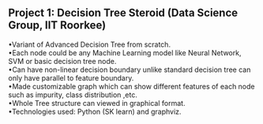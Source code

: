 ## Project 1: Decision Tree Steroid (Data Science Group, IIT Roorkee)
  

•Variant of Advanced Decision Tree from scratch.<br>
•Each node could be any Machine Learning model like Neural Network, SVM or basic decision
tree node.<br>
•Can have non-linear decision boundary unlike standard decision tree can only have parallel to feature boundary.<br>
•Made customizable graph which can show different features of each node such as impurity, class distribution ,etc.<br>
•Whole Tree structure can viewed in graphical format.<br>
•Technologies used: Python (SK learn) and graphviz.<br>

```markdown
```
